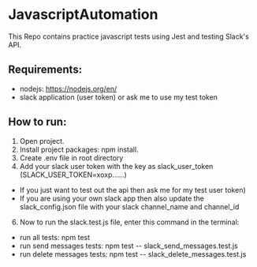 # JavascriptAutomation
This Repo contains practice javascript tests using Jest and testing Slack's API.

## Requirements:
* nodejs: https://nodejs.org/en/
* slack application (user token) or ask me to use my test token

## How to run:
1. Open project.
2. Install project packages: npm install.
3. Create .env file in root directory
4. Add your slack user token with the key as slack_user_token (SLACK_USER_TOKEN=xoxp......)
* If you just want to test out the api then ask me for my test user token)
* If you are using your own slack app then also update the slack_config.json file with your slack channel_name and channel_id
6. Now to run the slack.test.js file, enter this command in the terminal:
* run all tests: npm test
* run send messages tests: npm test -- slack_send_messages.test.js
* run delete messages tests: npm test -- slack_delete_messages.test.js
